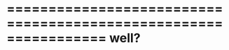 ================================================================
well?
================================================================
